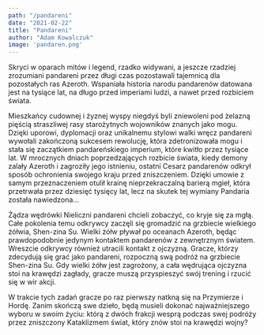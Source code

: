 ```yaml
---
path: "/pandareni"
date: "2021-02-22"
title: "Pandareni"
author: "Adam Kowalczuk"
image: 'pandaren.png'
---
```

Skryci w oparach mitów i legend, rzadko widywani, a jeszcze rzadziej zrozumiani pandareni przez długi czas pozostawali tajemnicą dla pozostałych ras Azeroth. Wspaniała historia narodu pandarenów datowana jest na tysiące lat, na długo przed imperiami ludzi, a nawet przed rozbiciem świata.

Mieszkańcy cudownej i żyznej wyspy niegdyś byli zniewoleni pod żelazną pięścią straszliwej rasy starożytnych wojowników znanych jako mogu. Dzięki uporowi, dyplomacji oraz unikalnemu stylowi walki wręcz pandareni wywołali zakończoną sukcesem rewolucję, która zdetronizowała mogu i stała się zaczątkiem pandareńskiego imperium, które kwitło przez tysiące lat. W mrocznych dniach poprzedzających rozbicie świata, kiedy demony zalały Azeroth i zagroziły jego istnieniu, ostatni Cesarz pandarenów odkrył sposób ochronienia swojego kraju przed zniszczeniem. Dzięki umowie z samym przeznaczeniem otulił krainę nieprzekraczalną barierą mgieł, która przetrwała przez dziesięć tysięcy lat, lecz na skutek tej wymiany Pandaria została nawiedzona...

Żądza wędrówki
Nieliczni pandareni chcieli zobaczyć, co kryje się za mgłą. Całe pokolenia temu odkrywcy zaczęli się gromadzić na grzbiecie wielkiego żółwia, Shen-zina Su. Wielki żółw pływał po oceanach Azeroth, będąc prawdopodobnie jedynym kontaktem pandarenów z zewnętrznym światem. Wreszcie odkrywcy również utracili kontakt z ojczyzną. Gracze, którzy zdecydują się grać jako pandareni, rozpoczną swą podróż na grzbiecie Shen-zina Su. Gdy wielki żółw jest zagrożony, a cała wędrująca ojczyzna stoi na krawędzi zagłady, gracze muszą przyspieszyć swój trening i rzucić się w wir akcji.

W trakcie tych zadań gracze po raz pierwszy natkną się na Przymierze i Hordę. Zanim skończą swe dzieło, będą musieli dokonać najważniejszego wyboru w swoim życiu: którą z dwóch frakcji wesprą podczas swej podróży przez zniszczony Kataklizmem świat, który znów stoi na krawędzi wojny?

